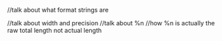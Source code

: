 //talk about what format strings are

//talk about width and precision
    //talk about %n
    //how %n is actually the raw total length not actual length

